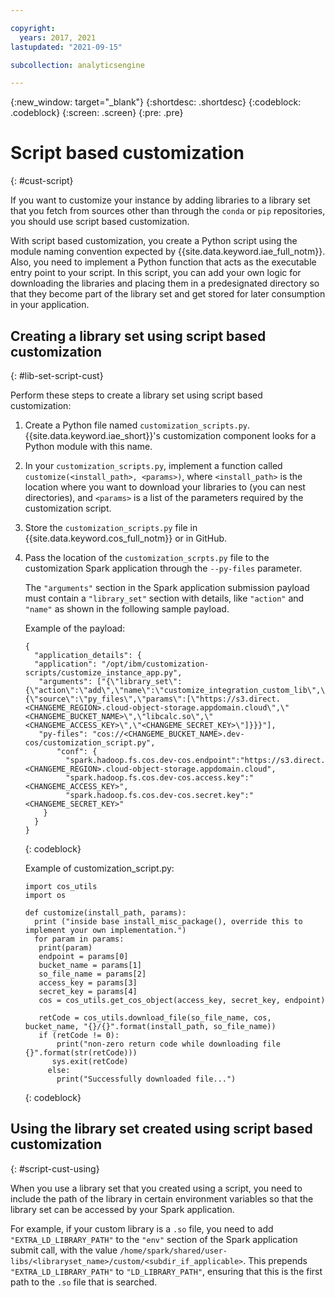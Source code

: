 ```yaml
---

copyright:
  years: 2017, 2021
lastupdated: "2021-09-15"

subcollection: analyticsengine

---
```


<!-- Attribute definitions -->
{:new_window: target="_blank"}
{:shortdesc: .shortdesc}
{:codeblock: .codeblock}
{:screen: .screen}
{:pre: .pre}

# Script based customization
{: #cust-script}

If you want to customize your instance by adding libraries to a library set that you fetch from sources other than through the `conda` or `pip` repositories, you should use script based customization.

With script based customization, you create a Python script using the module naming convention expected by {{site.data.keyword.iae_full_notm}}. Also, you need to implement a Python function that acts as the executable entry point to your script. In this script, you can add your own logic for downloading the libraries and placing them in a predesignated directory so that they become part of the library set and get stored for later consumption in your application.

## Creating a library set using script based customization
{: #lib-set-script-cust}

Perform these steps to create a library set using script based customization:
1. Create a Python file named `customization_scripts.py`. {{site.data.keyword.iae_short}}'s customization component looks for a Python module with this name.
1. In your `customization_scripts.py`, implement a function called `customize(<install_path>, <params>)`, where `<install_path>` is the location where you want to download your libraries to (you can nest directories), and `<params>` is a list of the parameters required by the customization script.
1. Store the `customization_scripts.py` file in {{site.data.keyword.cos_full_notm}} or in GitHub.
1. Pass the location of the `customization_scrpts.py` file to the customization Spark application through the `--py-files`  parameter.

   The `"arguments"` section in the Spark application submission payload must contain a `"library_set"` section with details, like `"action"` and `"name"` as shown in the following sample payload.

   Example of the payload:
   ```
   {
     "application_details": {
     "application": "/opt/ibm/customization-scripts/customize_instance_app.py",
      "arguments": ["{\"library_set\":{\"action\":\"add\",\"name\":\"customize_integration_custom_lib\",\"script\":{\"source\":\"py_files\",\"params\":[\"https://s3.direct.<CHANGEME_REGION>.cloud-object-storage.appdomain.cloud\",\"<CHANGEME_BUCKET_NAME>\",\"libcalc.so\",\"<CHANGEME_ACCESS_KEY>\",\"<CHANGEME_SECRET_KEY>\"]}}}"],
      "py-files": "cos://<CHANGEME_BUCKET_NAME>.dev-cos/customization_script.py",
          "conf": {
            "spark.hadoop.fs.cos.dev-cos.endpoint":"https://s3.direct.<CHANGEME_REGION>.cloud-object-storage.appdomain.cloud",
            "spark.hadoop.fs.cos.dev-cos.access.key":"<CHANGEME_ACCESS_KEY>",
            "spark.hadoop.fs.cos.dev-cos.secret.key":"<CHANGEME_SECRET_KEY>"
       }
     }
   }
   ```
   {: codeblock}

   Example of customization_script.py:
   ```
   import cos_utils
   import os

   def customize(install_path, params):
     print ("inside base install_misc_package(), override this to implement your own implementation.")
     for param in params:
      print(param)
      endpoint = params[0]
      bucket_name = params[1]
      so_file_name = params[2]
      access_key = params[3]
      secret_key = params[4]
      cos = cos_utils.get_cos_object(access_key, secret_key, endpoint)

      retCode = cos_utils.download_file(so_file_name, cos, bucket_name, "{}/{}".format(install_path, so_file_name))
      if (retCode != 0):
          print("non-zero return code while downloading file    {}".format(str(retCode)))
         sys.exit(retCode)
        else:
          print("Successfully downloaded file...")
   ```
   {: codeblock}

## Using the library set created using script based customization
{: #script-cust-using}

When you use a library set that you created using a script, you need to include the path of the library in certain environment variables so that the library set can be accessed by your Spark application.

For example, if your custom library is a `.so` file, you need to add `"EXTRA_LD_LIBRARY_PATH"` to the `"env"` section of the Spark  application submit call, with the value `/home/spark/shared/user-libs/<libraryset_name>/custom/<subdir_if_applicable>`. This  prepends `"EXTRA_LD_LIBRARY_PATH"` to `"LD_LIBRARY_PATH"`, ensuring that this is the first path to the `.so` file that is searched.
